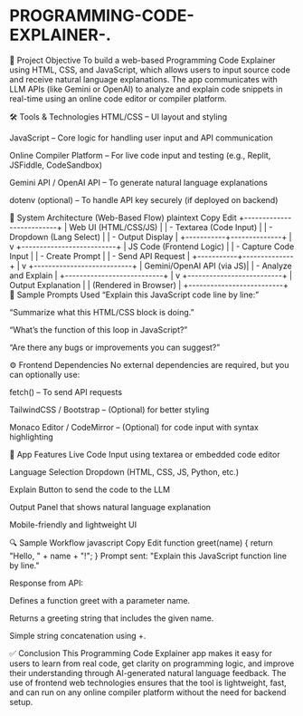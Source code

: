 # PROGRAMMING-CODE-EXPLAINER-.
🎯 Project Objective
To build a web-based Programming Code Explainer using HTML, CSS, and JavaScript, which allows users to input source code and receive natural language explanations. The app communicates with LLM APIs (like Gemini or OpenAI) to analyze and explain code snippets in real-time using an online code editor or compiler platform.

🛠️ Tools & Technologies
HTML/CSS – UI layout and styling

JavaScript – Core logic for handling user input and API communication

Online Compiler Platform – For live code input and testing (e.g., Replit, JSFiddle, CodeSandbox)

Gemini API / OpenAI API – To generate natural language explanations

dotenv (optional) – To handle API key securely (if deployed on backend)

🧱 System Architecture (Web-Based Flow)
plaintext
Copy
Edit
+--------------------------+
| Web UI (HTML/CSS/JS)     |
| - Textarea (Code Input)  |
| - Dropdown (Lang Select) |
| - Output Display         |
+-----------+--------------+
            |
            v
+--------------------------+
| JS Code (Frontend Logic) |
| - Capture Code Input     |
| - Create Prompt          |
| - Send API Request       |
+-----------+--------------+
            |
            v
+---------------------------+
| Gemini/OpenAI API (via JS)|
| - Analyze and Explain     |
+---------------------------+
            |
            v
+--------------------------+
| Output Explanation       |
| (Rendered in Browser)    |
+--------------------------+
💬 Sample Prompts Used
“Explain this JavaScript code line by line:”

“Summarize what this HTML/CSS block is doing.”

“What’s the function of this loop in JavaScript?”

“Are there any bugs or improvements you can suggest?”

⚙️ Frontend Dependencies
No external dependencies are required, but you can optionally use:

fetch() – To send API requests

TailwindCSS / Bootstrap – (Optional) for better styling

Monaco Editor / CodeMirror – (Optional) for code input with syntax highlighting

📱 App Features
Live Code Input using textarea or embedded code editor

Language Selection Dropdown (HTML, CSS, JS, Python, etc.)

Explain Button to send the code to the LLM

Output Panel that shows natural language explanation

Mobile-friendly and lightweight UI

🔍 Sample Workflow
javascript
Copy
Edit
function greet(name) {
    return "Hello, " + name + "!";
}
Prompt sent:
"Explain this JavaScript function line by line."

Response from API:

Defines a function greet with a parameter name.

Returns a greeting string that includes the given name.

Simple string concatenation using +.

✅ Conclusion
This Programming Code Explainer app makes it easy for users to learn from real code, get clarity on programming logic, and improve their understanding through AI-generated natural language feedback. The use of frontend web technologies ensures that the tool is lightweight, fast, and can run on any online compiler platform without the need for backend setup.
